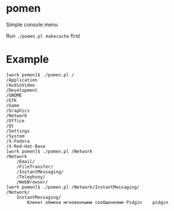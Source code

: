 # pomen

Simple console menu

Run ```./pomen.pl makecache``` first

# Example

```
[work pomen]$ ./pomen.pl /
/Application
/AudioVideo
/Development
/GNOME
/GTK
/Game
/Graphics
/Network
/Office
/Qt
/Settings
/System
/X-Fedora
/X-Red-Hat-Base
[work pomen]$ ./pomen.pl /Network
/Network
    /Email/
    /FileTransfer/
    /InstantMessaging/
    /Telephony/
    /WebBrowser/
[work pomen]$ ./pomen.pl /Network/InstantMessaging/
/Network/
    InstantMessaging/
        Клиент обмена мгновенными сообщениями Pidgin    pidgin
```
